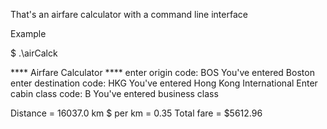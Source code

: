 That's an airfare calculator with a command line interface 


Example

$ .\airCalck

**** Airfare Calculator ****
enter origin code: BOS
You've entered Boston
enter destination code: HKG
You've entered Hong Kong International
Enter cabin class code: B
You've entered business class

Distance = 16037.0 km
$ per km = 0.35
Total fare = $5612.96
